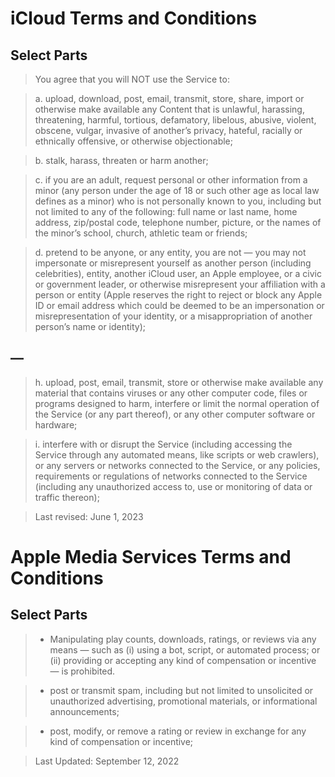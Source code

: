 # iCloud Terms and Conditions

## Select Parts

> You agree that you will NOT use the Service to:

> a. upload, download, post, email, transmit, store, share, import or otherwise make available any Content that is unlawful, harassing, threatening, harmful, tortious, defamatory, libelous, abusive, violent, obscene, vulgar, invasive of another’s privacy, hateful, racially or ethnically offensive, or otherwise objectionable;

> b. stalk, harass, threaten or harm another;

> c. if you are an adult, request personal or other information from a minor (any person under the age of 18 or such other age as local law defines as a minor) who is not personally known to you, including but not limited to any of the following: full name or last name, home address, zip/postal code, telephone number, picture, or the names of the minor’s school, church, athletic team or friends;

> d. pretend to be anyone, or any entity, you are not — you may not impersonate or misrepresent yourself as another person (including celebrities), entity, another iCloud user, an Apple employee, or a civic or government leader, or otherwise misrepresent your affiliation with a person or entity (Apple reserves the right to reject or block any Apple ID or email address which could be deemed to be an impersonation or misrepresentation of your identity, or a misappropriation of another person’s name or identity);

## —

> h. upload, post, email, transmit, store or otherwise make available any material that contains viruses or any other computer code, files or programs designed to harm, interfere or limit the normal operation of the Service (or any part thereof), or any other computer software or hardware;

> i. interfere with or disrupt the Service (including accessing the Service through any automated means, like scripts or web crawlers), or any servers or networks connected to the Service, or any policies, requirements or regulations of networks connected to the Service (including any unauthorized access to, use or monitoring of data or traffic thereon);

> Last revised: June 1, 2023

# Apple Media Services Terms and Conditions

## Select Parts

> - Manipulating play counts, downloads, ratings, or reviews via any means — such as (i) using a bot, script, or automated process; or (ii) providing or accepting any kind of compensation or incentive — is prohibited.

> - post or transmit spam, including but not limited to unsolicited or unauthorized advertising, promotional materials, or informational announcements;

> - post, modify, or remove a rating or review in exchange for any kind of compensation or incentive; 

> Last Updated: September 12, 2022
